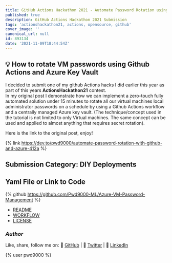 ```yaml
---
title: GitHub Actions Hackathon 2021 - Automate Password Rotation using Github Actions
published: true
description: GitHub Actions Hackathon 2021 Submission
tags: 'actionshackathon21, actions, opensource, github'
cover_image: ''
canonical_url: null
id: 893134
date: '2021-11-09T18:44:54Z'
---
```


## :bulb: How to rotate VM passwords using Github Actions and Azure Key Vault

I decided to submit one of my github Actions hacks I did earlier this year as part of this years **ActionsHackathon21** contest.  
In my original post I demonstrate how we can implement a zero-touch fully automated solution under 15 minutes to rotate all our virtual machines local administrator passwords on a schedule by using a Github Actions workflow and a centrally managed Azure key vault. (The technique/concept used in the tutorial is not limited to only Virtual machines. The same concept can be used and applied to almost anything that requires secret rotation).

Here is the link to the original post, enjoy!

{% link <https://dev.to/pwd9000/automate-password-rotation-with-github-and-azure-412a> %}

## Submission Category: DIY Deployments

## Yaml File or Link to Code

{% github <https://github.com/Pwd9000-ML/Azure-VM-Password-Management> %}

- [README](https://github.com/Pwd9000-ML/Azure-VM-Password-Management/blob/master/README.md)
- [WORKFLOW](https://github.com/Pwd9000-ML/Azure-VM-Password-Management/blob/master/.github/workflows/rotate-vm-passwords.yaml)
- [LICENSE](https://github.com/Pwd9000-ML/Azure-VM-Password-Management/blob/master/LICENSE)

### _Author_

Like, share, follow me on: :octopus: [GitHub](https://github.com/Pwd9000-ML) | :penguin: [Twitter](https://twitter.com/pwd9000) | :space_invader: [LinkedIn](https://www.linkedin.com/in/marcel-l-61b0a96b/)

{% user pwd9000 %}
